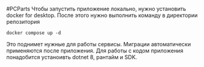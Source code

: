 #PCParts
Чтобы запустить приложение локально, нужно установить docker for desktop. После этого нужно выполнить команду в директории репозитория
```
docker compose up -d
```
Это поднимет нужные для работы сервисы. Миграции автоматически применяются после приложения.
Для работы с кодом приложения понадобится устаноивть dotnet 8, рантайм и SDK.
